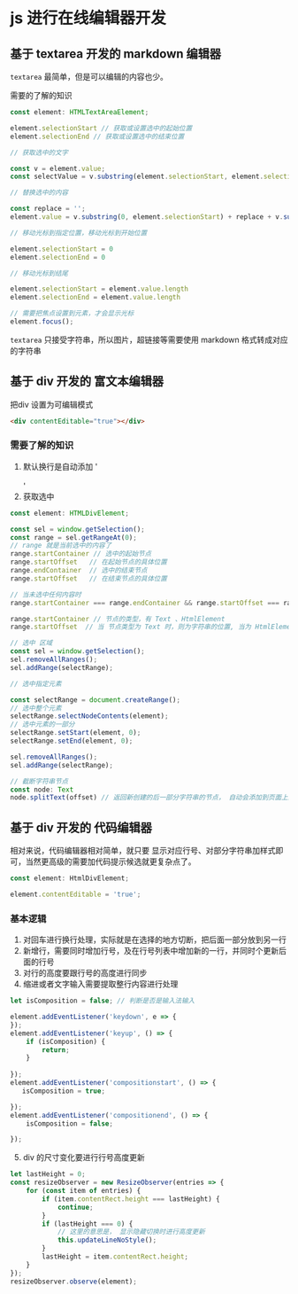 # js 进行在线编辑器开发

## 基于 textarea 开发的 markdown 编辑器

`textarea` 最简单，但是可以编辑的内容也少。

需要的了解的知识

```ts
const element: HTMLTextAreaElement;

element.selectionStart // 获取或设置选中的起始位置
element.selectionEnd // 获取或设置选中的结束位置

// 获取选中的文字

const v = element.value;
const selectValue = v.substring(element.selectionStart, element.selectionEnd);

// 替换选中的内容

const replace = '';
element.value = v.substring(0, element.selectionStart) + replace + v.substring(element.selectionEnd);

// 移动光标到指定位置，移动光标到开始位置

element.selectionStart = 0 
element.selectionEnd = 0

// 移动光标到结尾

element.selectionStart = element.value.length
element.selectionEnd = element.value.length

// 需要把焦点设置到元素，才会显示光标
element.focus();

```

`textarea` 只接受字符串，所以图片，超链接等需要使用 markdown 格式转成对应的字符串

## 基于 div 开发的 富文本编辑器

把div 设置为可编辑模式
```html
<div contentEditable="true"></div>
```
### 需要了解的知识

1.  默认换行是自动添加 '<div><br></div>'
2. 获取选中

```ts
const element: HTMLDivElement;

const sel = window.getSelection();
const range = sel.getRangeAt(0); 
// range 就是当前选中的内容了
range.startContainer // 选中的起始节点
range.startOffset   // 在起始节点的具体位置
range.endContainer  // 选中的结束节点
range.startOffset   // 在结束节点的具体位置

// 当未选中任何内容时
range.startContainer === range.endContainer && range.startOffset === range.endOffset

range.startContainer // 节点的类型，有 Text 、HtmlElement
range.startOffset  // 当 节点类型为 Text 时，则为字符串的位置, 当为 HtmlElement 时，则为在节点中子元素的位置， 例如0 则是元素的最前面

// 选中 区域
const sel = window.getSelection();
sel.removeAllRanges();
sel.addRange(selectRange);

// 选中指定元素

const selectRange = document.createRange();
// 选中整个元素
selectRange.selectNodeContents(element);
// 选中元素的一部分
selectRange.setStart(element, 0);
selectRange.setEnd(element, 0);

sel.removeAllRanges();
sel.addRange(selectRange);

// 截断字符串节点
const node: Text
node.splitText(offset) // 返回新创建的后一部分字符串的节点， 自动会添加到页面上的

```



## 基于 div 开发的 代码编辑器

相对来说，代码编辑器相对简单，就只要 显示对应行号、对部分字符串加样式即可，当然更高级的需要加代码提示候选就更复杂点了。

```ts
const element: HtmlDivElement;

element.contentEditable = 'true';
```

### 基本逻辑

1.  对回车进行换行处理，实际就是在选择的地方切断，把后面一部分放到另一行
2.  新增行，需要同时增加行号，及在行号列表中增加新的一行，并同时个更新后面的行号
3.  对行的高度要跟行号的高度进行同步
4.  缩进或者文字输入需要提取整行内容进行处理
```ts
let isComposition = false; // 判断是否是输入法输入

element.addEventListener('keydown', e => {
});
element.addEventListener('keyup', () => {
    if (isComposition) {
        return;
    }
    
});
element.addEventListener('compositionstart', () => {
   isComposition = true;

});
element.addEventListener('compositionend', () => {
    isComposition = false;

});
```
5. div 的尺寸变化要进行行号高度更新
```ts
let lastHeight = 0;
const resizeObserver = new ResizeObserver(entries => {
    for (const item of entries) {
        if (item.contentRect.height === lastHeight) {
            continue;
        }
        if (lastHeight === 0) {
            // 这里的意思是， 显示隐藏切换时进行高度更新
            this.updateLineNoStyle();
        }
        lastHeight = item.contentRect.height;
    }
});
resizeObserver.observe(element);
```